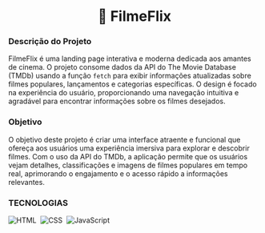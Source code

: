 <h1 align="center">🎥 FilmeFlix</h1>

### Descrição do Projeto

FilmeFlix é uma landing page interativa e moderna dedicada aos amantes de cinema. O projeto consome dados da API do The Movie Database (TMDb) usando a função `fetch` para exibir informações atualizadas sobre filmes populares, lançamentos e categorias específicas. O design é focado na experiência do usuário, proporcionando uma navegação intuitiva e agradável para encontrar informações sobre os filmes desejados.

### Objetivo

O objetivo deste projeto é criar uma interface atraente e funcional que ofereça aos usuários uma experiência imersiva para explorar e descobrir filmes. Com o uso da API do TMDb, a aplicação permite que os usuários vejam detalhes, classificações e imagens de filmes populares em tempo real, aprimorando o engajamento e o acesso rápido a informações relevantes.

### TECNOLOGIAS

![HTML](https://img.shields.io/badge/HTML-0D1117?style=for-the-badge&logo=html5&labelColor=0D1117)&nbsp;
![CSS](https://img.shields.io/badge/CSS-0D1117?style=for-the-badge&logo=CSS3&logoColor=1572B6&labelColor=0D1117)&nbsp;
![JavaScript](https://img.shields.io/badge/JavaScript-0D1117?style=for-the-badge&logo=javascript&logoColor=F7DF1E&labelColor=0D1117)&nbsp;


